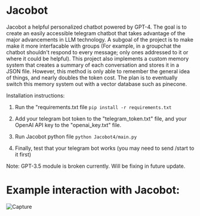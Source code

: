 # Jacobot
Jacobot a helpful personalized chatbot powered by GPT-4. The goal is to create an easily accessible telegram chatbot that takes advantage of the major advancements in LLM technology. A subgoal of the project is to make make it more interfacable with groups (For example, in a groupchat the chatbot shouldn't respond to every message; only ones addressed to it or where it could be helpful). This project also implements a custom memory system that creates a summary of each conversation and stores it in a JSON file. However, this method is only able to remember the general idea of things, and nearly doubles the token cost. The plan is to eventually switch this memory system out with a vector database such as pinecone.

Installation instructions: 
1. Run the "requirements.txt file
```pip install -r requirements.txt```

2. Add your telegram bot token to the "telegram_token.txt" file, and your OpenAI API key to the "openai_key.txt" file.

3. Run Jacobot python file
```python Jacobot4/main.py```
4. Finally, test that your telegram bot works (you may need to send /start to it first)

Note: GPT-3.5 module is broken currently. Will be fixing in future update.

# Example interaction with Jacobot:
![Capture](https://github.com/jacoballessio/Jacobot/assets/39074704/48eb0fc1-47c9-4b63-8d80-704ebf7e142f)
